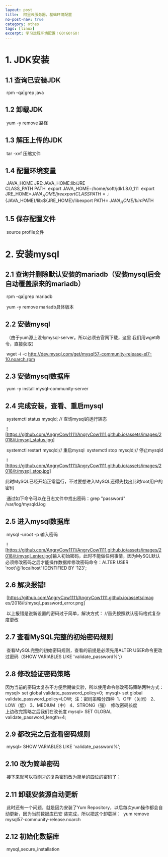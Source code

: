 ```yaml
---
layout: post
title:  阿里云服务器，基础环境配置
no-post-nav: true
category: othes
tags: [linux]
excerpt: 学习远程环境配置！GO!GO!GO!
---
```


# 1. JDK安装

## 	1.1 查询已安装JDK

​		rpm -qa|grep java          

## 	1.2 卸载JDK

​		yum -y remove 路径

## 	1.3 解压上传的JDK

​		tar -xvf 压缩文件

## 	1.4 配置环境变量

​		JAVA_HOME JRE:JAVA_HOME:lib/JRE       
​		CLASS_PATH PATH
​		export JAVA_HOME=/home/soft/jdk1.8.0_111 
​		export JRE_HOME=${JAVA_HOME}/jre
export CLASSPATH=.:${JAVA_HOME}/lib:${JRE_HOME}/libexport     PATH= ${JAV A_ HOME}/bin:$PATH

## 	1.5 保存配置文件

​      		source profile文件

# 2. 安装mysql

## 	2.1 查询并删除默认安装的mariadb（安装mysql后会自动覆盖原来的mariadb）

​		rpm -qa|grep mariadb      

​		yum -y remove mariadb具体版本

## 	2.2 安装mysql

​		（由于yum源上没有mysql-server。所以必须去官网下载，这里 我们用wget命令，直接获取）           

​	 	 wget -i -c http://dev.mysql.com/get/mysql57-community-release-el7-10.noarch.rpm

## 	2.3 安装mysql数据库

​		yum -y install mysql-community-server

## 	2.4 完成安装，查看、重启mysql

​		systemctl status mysqld; // 查询mysql的运行转态  

​		![https://github.com/AngryCow1111/AngryCow1111.github.io/assets/images/2018/it/mysql_status.jpg]

​		systemctl restart mysqld;// 重启mysql
​		systemctl stop mysqld;// 停止mysqld

​		![https://github.com/AngryCow1111/AngryCow1111.github.io/assets/images/2018/it/mysql_stop.jpg]		

​		此时MySQL已经开始正常运行，不过要想进入MySQL还得先找出此时root用户的密码

​		通过如下命令可以在日志文件中找出密码：grep "password" /var/log/mysqld.log

## 	2.5 进入mysql数据库

​		mysql -uroot -p 输入密码

​		![https://github.com/AngryCow1111/AngryCow1111.github.io/assets/images/2018/it/mysql_enter.jpg]
​		输入初始密码，此时不能做任何事情，因为MySQL默认必须修改密码之后才能操作数据库修改密码命令：
​		ALTER USER 'root'@'localhost' IDENTIFIED BY '123';

## 	2.6 解决报错!

​		[https://github.com/AngryCow1111/AngryCow1111.github.io/assets/imag			es/2018/it/mysql_password_error.png]

​		以上报错是说新设置的密码过于简单，解决方式：
​		//首先按照默认密码格式复杂度更改 

## 	2.7 查看MySQL完整的初始密码规则

​		查看MySQL完整的初始密码规则，查看的前提是必须先用ALTER USER命令更改过密码（SHOW VARIABLES LIKE 'validate_password%';）

## 	2.8 修改验证密码策略     

​		因为当前的密码太复杂不方便后期做实验，所以使用命令修改密码策略两种方式：
​		mysql> set global validate_password_policy=0;
​		mysql> set global validate_password_policy=LOW;
​		注：密码策略分四种
​		1、OFF（关闭） 2、LOW（低） 3、MEDIUM（中） 4、STRONG（强）
​		修改密码长度           
​		上边改完策略之后我们在改长度 mysql> SET GLOBAL validate_password_length=4;

## 	2.9 都改完之后查看密码规则

​		mysql> SHOW VARIABLES LIKE 'validate_password%';

## 	2.10 改为简单密码

​		接下来就可以将刚才的复杂密码改为简单的四位的密码了；

## 	2.11 卸载安装源自动更新

​		此时还有一个问题，就是因为安装了Yum Repository，以后每次yum操作都会自动更新，因为当前数据库已安			装完成，所以把这个卸载掉：
​	yum remove mysql57-community-release.noarch

## 	2.12 初始化数据库

​		mysql_secure_installation


